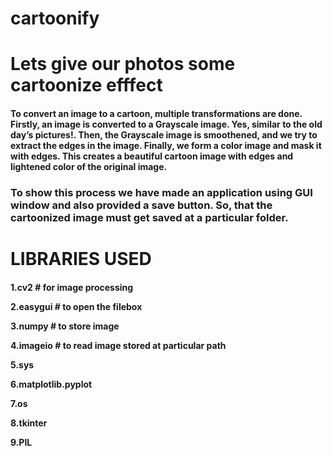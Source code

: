 # cartoonify
<h1>Lets give our photos some cartoonize efffect </h1>
<h4>To convert an image to a cartoon, multiple transformations are done. Firstly, an image is converted to a Grayscale image. Yes, similar to the old day’s pictures!. Then, the Grayscale image is smoothened, and we try to extract the edges in the image. Finally, we form a color image and mask it with edges. This creates a beautiful cartoon image with edges and lightened color of the original image. </h4>
<h3>To show this process we have made an application using GUI window and also provided a save button. So, that the cartoonized image must get saved at a particular folder.</h3>
<h1>LIBRARIES USED</h1>
<h4>1.<b>cv2</b> # for image processing

2.<b>easygui </b> # to open the filebox

3.<b>numpy</b>  # to store image

4.<b>imageio</b>  # to read image stored at particular path

5.<b>sys</b>

6.<b>matplotlib.pyplot</b>

7.<b>os</b>

8.<b>tkinter</b>

9.<b>PIL</b>

</h4>
